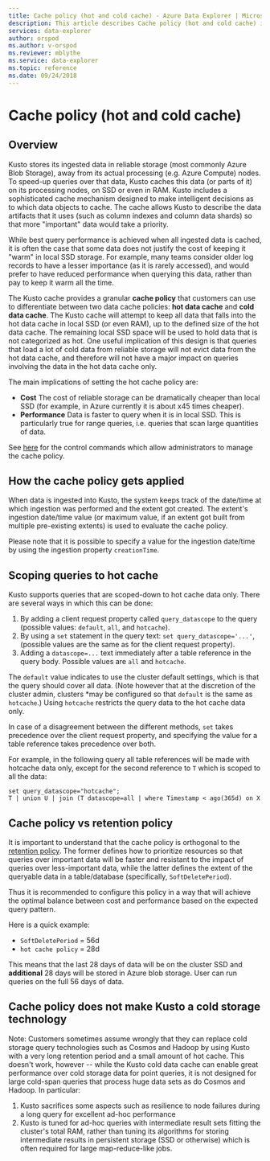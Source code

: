```yaml
---
title: Cache policy (hot and cold cache) - Azure Data Explorer | Microsoft Docs
description: This article describes Cache policy (hot and cold cache) in Azure Data Explorer.
services: data-explorer
author: orspod
ms.author: v-orspod
ms.reviewer: mblythe
ms.service: data-explorer
ms.topic: reference
ms.date: 09/24/2018
---
```

# Cache policy (hot and cold cache)

## Overview

Kusto stores its ingested data in reliable storage (most commonly Azure Blob Storage),
away from its actual processing (e.g. Azure Compute) nodes. To speed-up queries over that
data, Kusto caches this data (or parts of it) on its processing nodes, on SSD or even in
RAM. Kusto includes a sophisticated cache mechanism designed to make intelligent decisions
as to which data objects to cache. The cache allows Kusto to describe the data artifacts
that it uses (such as column indexes and column data shards) so that more "important" data
would take a priority.

While best query performance is achieved when all ingested data is cached, it is often
the case that some data does not justify the cost of keeping it "warm" in local SSD storage.
For example, many teams consider older log records to have a lesser importance (as it is
rarely accessed), and would prefer to have reduced performance when querying this data,
rather than pay to keep it warm all the time.

The Kusto cache provides a granular **cache policy** that customers can use to differentiate
between two data cache policies: **hot data cache** and **cold data cache**. The Kusto cache
will attempt to keep all data that falls into the hot data cache in local SSD (or even RAM),
up to the defined size of the hot data cache. The remaining local SSD space will be used
to hold data that is not categorized as hot. One useful implication of this design is that
queries that load a lot of cold data from reliable storage will not evict data from the hot
data cache, and therefore will not have a major impact on queries involving the data in the
hot data cache only.

The main implications of setting the hot cache policy are:
* **Cost** The cost of reliable storage can be dramatically cheaper
  than local SSD (for example, in Azure currently it is about x45 times cheaper).
* **Performance** Data is faster to query when it is in local SSD. This is particularly
  true for range queries, i.e. queries that scan large quantities of data.  

See [here](../management/cache-policy.md)
for the control commands which allow administrators to manage the cache policy.

## How the cache policy gets applied

When data is ingested into Kusto, the system keeps track of the date/time at which
ingestion was performed and the extent got created. The extent's ingestion date/time
value (or maximum value, if an extent got built from multiple pre-existing extents)
is used to evaluate the cache policy.

Please note that it is possible to specify a value for the ingestion date/time
by using the ingestion property `creationTime`. 

## Scoping queries to hot cache

Kusto supports queries that are scoped-down to hot cache data only. There are
several ways in which this can be done:

1. By adding a client request property called `query_datascope` to the query
   (possible values: `default`, `all`, and `hotcache`).
2. By using a `set` statement in the query text: `set query_datascope='...'`,
   (possible values are the same as for the client request property).
3. Adding a `datascope=...` text immediately after a table reference in the
   query body. Possible values are `all` and `hotcache`.

The `default` value indicates to use the cluster default settings, which is
that the query should cover all data. (Note however that at the discretion of
the cluster admin, clusters *may be configured so that `default` is the same as `hotcache`.)
Using `hotcache` restricts the query data to the hot cache data only.

In case of a disagreement between the different methods, `set` takes precedence
over the client request property, and specifying the value for a table reference
takes precedence over both.

For example, in the following query all table references will be made with
hotcache data only, except for the second reference to  `T` which is scoped
to all the data:

```kusto
set query_datascope="hotcache";
T | union U | join (T datascope=all | where Timestamp < ago(365d) on X
```

## Cache policy vs retention policy

It is important to understand that the cache policy is orthogonal to the
[retention policy](./retentionpolicy.md). The former defines how to prioritize
resources so that queries over important data will be faster and resistant to the impact
of queries over less-important data, while the latter defines the extent of the queryable
data in a table/database (specifically, `SoftDeletePeriod`).

Thus it is recommended to configure this policy in a way that will achieve the optimal balance
between cost and performance based on the expected query pattern.

Here is a quick example:
* `SoftDeletePeriod` = 56d
* `hot cache policy` = 28d

This means that the last 28 days of data will be on the cluster SSD and 
**additional** 28 days will be stored in Azure blob storage. User can run queries on the full 56 days of data. 

## Cache policy does not make Kusto a cold storage technology

Note: Customers sometimes assume wrongly that they can replace cold storage query technologies
such as Cosmos and Hadoop by using Kusto with a very long retention period and a small amount
of hot cache. This doesn't work, however -- while the Kusto cold data cache can enable great
performance over cold storage data for point queries, it is not designed for large cold-span
queries that process huge data sets as do Cosmos and Hadoop. In particular:
1. Kusto sacrifices some aspects such as resilience to node failures during a long query for excellent ad-hoc performance
2. Kusto is tuned for ad-hoc queries with intermediate result sets fitting the cluster's total
   RAM, rather than tuning its algorithms for storing intermediate results in persistent storage (SSD
   or otherwise) which is often required for large map-reduce-like jobs.